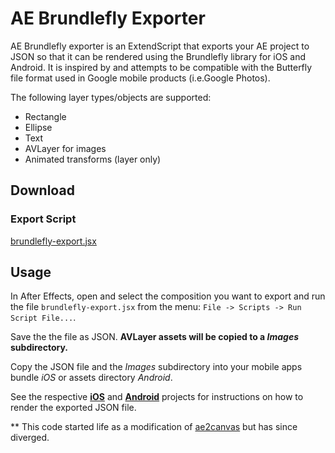 AE Brundlefly Exporter
======================

AE Brundlefly exporter is an ExtendScript that exports your AE project to JSON
so that it can be rendered using the Brundlefly library for iOS and Android.
It is inspired by and attempts to be compatible with the Butterfly file format
used in Google mobile products (i.e.Google Photos).

The following layer types/objects are supported:

* Rectangle
* Ellipse
* Text
* AVLayer for images
* Animated transforms (layer only)

## Download
### Export Script
[brundlefly-export.jsx](https://raw.githubusercontent.com/ayvazj/brundlefly/master/dist/brundlefly-export.jsx)

## Usage
In After Effects, open and select the composition you want to export and
run the file `brundlefly-export.jsx` from the menu: `File -> Scripts -> Run Script File...`.

Save the the file as JSON.
**AVLayer assets will be copied to a *Images* subdirectory.**

Copy the JSON file and the *Images* subdirectory into your mobile apps
bundle *iOS* or assets directory *Android*.

See the respective [**iOS**](https://github.com/ayvazj/BrundleflyiOS) and [**Android**](https://github.com/ayvazj/BrundleflyAndroid) projects for instructions on how to render
the exported JSON file.

** This code started life as a modification of [ae2canvas](https://github.com/KiloKilo/ae2canvas) but has since diverged.